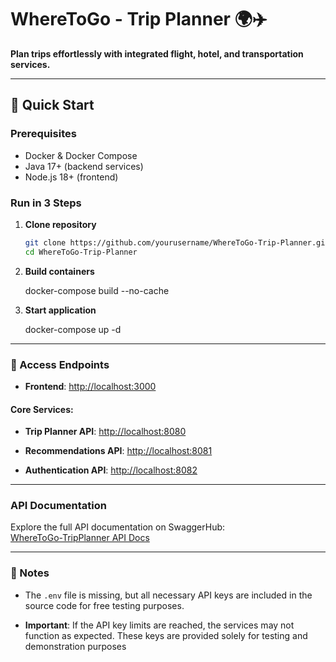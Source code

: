 
# WhereToGo - Trip Planner 🌍✈️

**Plan trips effortlessly with integrated flight, hotel, and transportation services.**

---

## 🚀 Quick Start

### Prerequisites
- Docker & Docker Compose
- Java 17+ (backend services)
- Node.js 18+ (frontend)

### Run in 3 Steps
1. **Clone repository**  
   ```bash
   git clone https://github.com/yourusername/WhereToGo-Trip-Planner.git
   cd WhereToGo-Trip-Planner

2.  **Build containers**
   
    docker-compose build --no-cache
    
3.  **Start application**

    docker-compose up -d
    

----------

### 🔌 Access Endpoints

-   **Frontend**:  [http://localhost:3000](http://localhost:3000/)
    

#### Core Services:

-   **Trip Planner API**:  [http://localhost:8080](http://localhost:8080/)
    
-   **Recommendations API**:  [http://localhost:8081](http://localhost:8081/)
    
-   **Authentication API**:  [http://localhost:8082](http://localhost:8082/)
    

----------

### API Documentation

Explore the full API documentation on SwaggerHub:  
[WhereToGo-TripPlanner API Docs](https://app.swaggerhub.com/apis/SANOHAMBARDZUMYAN77/WhereToGo-TripPlanner/1.0.0)

----------

### 📝 Notes

-   The  `.env`  file is missing, but all necessary API keys are included in the source code for free testing purposes.
    
-   **Important**: If the API key limits are reached, the services may not function as expected. These keys are provided solely for testing and demonstration purposes
